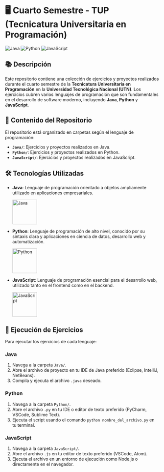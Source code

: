 # 🖥️ Cuarto Semestre - TUP (Tecnicatura Universitaria en Programación)

![Java](https://img.shields.io/badge/Java-ED8B00?style=for-the-badge&logo=java&logoColor=white)
![Python](https://img.shields.io/badge/Python-3776AB?style=for-the-badge&logo=python&logoColor=white)
![JavaScript](https://img.shields.io/badge/JavaScript-F7DF1E?style=for-the-badge&logo=javascript&logoColor=black)

## 📚 Descripción

Este repositorio contiene una colección de ejercicios y proyectos realizados durante el cuarto semestre de la **Tecnicatura Universitaria en Programación** en la **Universidad Tecnológica Nacional (UTN)**. Los ejercicios cubren varios lenguajes de programación que son fundamentales en el desarrollo de software moderno, incluyendo **Java**, **Python** y **JavaScript**.

## 📝 Contenido del Repositorio

El repositorio está organizado en carpetas según el lenguaje de programación:

- **`Java/`**: Ejercicios y proyectos realizados en Java.
- **`Python/`**: Ejercicios y proyectos realizados en Python.
- **`JavaScript/`**: Ejercicios y proyectos realizados en JavaScript.

## 🛠️ Tecnologías Utilizadas

- **Java**: Lenguaje de programación orientado a objetos ampliamente utilizado en aplicaciones empresariales.
  
  <img src="https://upload.wikimedia.org/wikipedia/en/thumb/3/30/Java_programming_language_logo.svg/1200px-Java_programming_language_logo.svg.png" alt="Java" width="80">

- **Python**: Lenguaje de programación de alto nivel, conocido por su sintaxis clara y aplicaciones en ciencia de datos, desarrollo web y automatización.
  
  <img src="https://www.python.org/static/community_logos/python-logo-master-v3-TM.png" alt="Python" width="80">

- **JavaScript**: Lenguaje de programación esencial para el desarrollo web, utilizado tanto en el frontend como en el backend.
  
  <img src="https://upload.wikimedia.org/wikipedia/commons/6/6a/JavaScript-logo.png" alt="JavaScript" width="80">

## 🚀 Ejecución de Ejercicios

Para ejecutar los ejercicios de cada lenguaje:

### Java
1. Navega a la carpeta `Java/`.
2. Abre el archivo de proyecto en tu IDE de Java preferido (Eclipse, IntelliJ, NetBeans).
3. Compila y ejecuta el archivo `.java` deseado.

### Python
1. Navega a la carpeta `Python/`.
2. Abre el archivo `.py` en tu IDE o editor de texto preferido (PyCharm, VSCode, Sublime Text).
3. Ejecuta el script usando el comando `python nombre_del_archivo.py` en tu terminal.

### JavaScript
1. Navega a la carpeta `JavaScript/`.
2. Abre el archivo `.js` en tu editor de texto preferido (VSCode, Atom).
3. Ejecuta el archivo en un entorno de ejecución como Node.js o directamente en el navegador.




